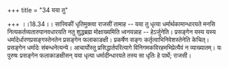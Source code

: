 +++
title = "34 यया तु"

+++
।।18.34।। सात्त्विकीं धृतिमुक्त्वा राजसीं तामाह -- यया तु धृत्या
धर्मार्थकामान्धारयते मनसि नित्यकर्तव्यतारुपानवधारयति नतु शुद्धब्रह्म
मोक्षाख्यमिति ध्वनयन्नाह -- हेऽर्जुनेति। प्रसङ्गेन यस्य यस्य
धर्मादेर्धारणप्रसङ्गस्तेनतेन प्रसङ्गेन फलाकाङक्षी। प्रकर्षेण सङ्गः
कर्तृत्वाभिनिवेशस्तेनेति केचित्। प्रसङ्गेन धर्मादेः संबन्धनेत्यन्ये।
आचार्योस्तु प्रसिद्धार्तपरित्यागे विनिगमकविरहमभिप्रेत्यैवं न
व्याख्यातम्। यः पुरुषः प्रसङ्गेन फलाकाङक्षीसन् यया धृत्या
धर्मादीन्धारयते तस्य सा धृतिः हे पार्थे; राजसी।
